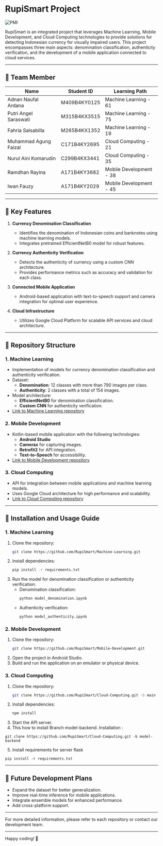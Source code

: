 # RupiSmart Project

![PMI](https://github.com/user-attachments/assets/ba3a50ae-ce37-4bb2-9e05-86b6269d8721)

RupiSmart is an integrated project that leverages Machine Learning, Mobile Development, and Cloud Computing technologies to provide solutions for detecting Indonesian currency for visually impaired users. This project encompasses three main aspects: denomination classification, authenticity verification, and the development of a mobile application connected to cloud services.

---

## 👑 **Team Member**

| Name                   | Student ID  | Learning Path            |
|------------------------|-------------|--------------------------|
| Adnan Naufal Ardana   | M409B4KY0125| Machine Learning - 61    |
| Putri Angel Saraswati | M315B4KX3515| Machine Learning - 75    |
| Fahria Salsabilla     | M265B4KX1352| Machine Learning - 19    |
| Muhammad Agung Faizal | C171B4KY2695| Cloud Computing - 21     |
| Nurul Aini Komarudin  | C299B4KX3441| Cloud Computing - 35     |
| Ramdhan Rayina        | A171B4KY3682| Mobile Development - 38  |
| Iwan Fauzy            | A171B4KY2029| Mobile Development - 45  |


---

## 📜 **Key Features**

1. **Currency Denomination Classification**
   - Identifies the denomination of Indonesian coins and banknotes using machine learning models.
   - Integrates pretrained EfficientNetB0 model for robust features.

2. **Currency Authenticity Verification**
   - Detects the authenticity of currency using a custom CNN architecture.
   - Provides performance metrics such as accuracy and validation for each class.

3. **Connected Mobile Application**
   - Android-based application with text-to-speech support and camera integration for optimal user experience.

4. **Cloud Infrastructure**
   - Utilizes Google Cloud Platform for scalable API services and cloud architecture.

---

## 📂 **Repository Structure**

### 1. **Machine Learning**
   - Implementation of models for currency denomination classification and authenticity verification.
   - Dataset:
     - **Denomination**: 12 classes with more than 790 images per class.
     - **Authenticity**: 2 classes with a total of 154 images.
   - Model architecture:
     - **EfficientNetB0** for denomination classification.
     - **Custom CNN** for authenticity verification.
   - [Link to Machine Learning repository](https://github.com/RupiSmart/Machine-Learning)

### 2. **Mobile Development**
   - Kotlin-based mobile application with the following technologies:
     - **Android Studio**
     - **Camerax** for capturing images.
     - **Retrofit2** for API integration.
     - **Text-to-Speech** for accessibility.
   - [Link to Mobile Development repository](https://github.com/RupiSmart/Mobile-Development)

### 3. **Cloud Computing**
   - API for integration between mobile applications and machine learning models.
   - Uses Google Cloud architecture for high performance and scalability.
   - [Link to Cloud Computing repository](https://github.com/RupiSmart/Cloud-Computing)

---

## 🚀 **Installation and Usage Guide**

### **1. Machine Learning**
1. Clone the repository:
   ```bash
   git clone https://github.com/RupiSmart/Machine-Learning.git
   ```
2. Install dependencies:
   ```bash
   pip install -r requirements.txt
   ```
3. Run the model for denomination classification or authenticity verification:
   - Denomination classification:
     ```bash
     python model_denomination.ipynb
     ```
   - Authenticity verification:
     ```bash
     python model_authenticity.ipynb
     ```

### **2. Mobile Development**
1. Clone the repository:
   ```bash
   git clone https://github.com/RupiSmart/Mobile-Development.git
   ```
2. Open the project in Android Studio.
3. Build and run the application on an emulator or physical device.

### **3. Cloud Computing**
1. Clone the repository:
   ```bash
   git clone https://github.com/RupiSmart/Cloud-Computing.git -b main
   ```
2. Install dependencies:
   ```bash
   npm install
   ```
3. Start the API server.
4. This how to install Branch model-backend. Installation :
   
```
git clone https://github.com/RupiSmart/Cloud-Computing.git -b model-backend
```
5. Install requirements for server flask
```
pip install -r requirements.txt
```
---

## 🎯 **Future Development Plans**
- Expand the dataset for better generalization.
- Improve real-time inference for mobile applications.
- Integrate ensemble models for enhanced performance.
- Add cross-platform support.

---

For more detailed information, please refer to each repository or contact our development team.

---

Happy coding! 🚀
